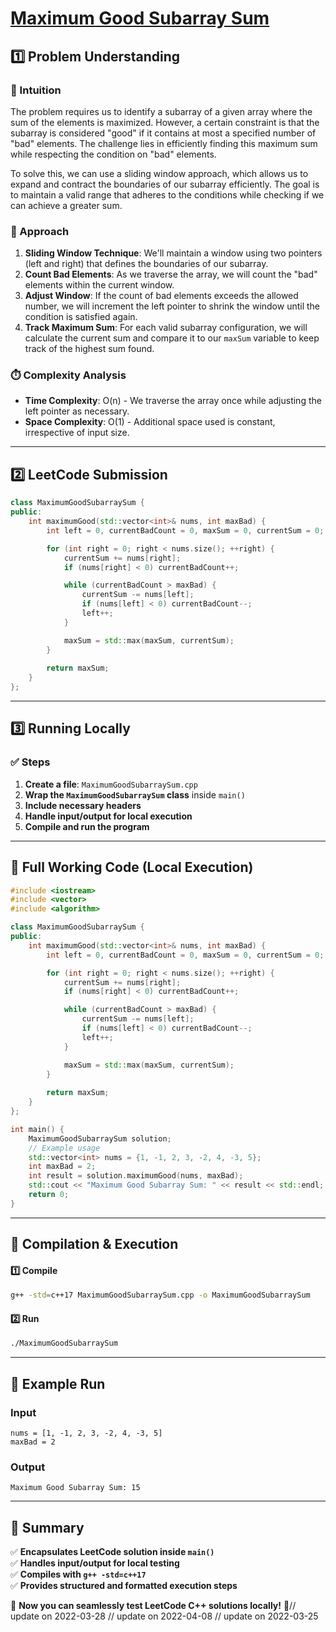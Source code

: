 # **[Maximum Good Subarray Sum](https://leetcode.com/problems/maximum-good-subarray-sum/description/)**  

## **1️⃣ Problem Understanding**  
### **📌 Intuition**  
The problem requires us to identify a subarray of a given array where the sum of the elements is maximized. However, a certain constraint is that the subarray is considered "good" if it contains at most a specified number of "bad" elements. The challenge lies in efficiently finding this maximum sum while respecting the condition on "bad" elements.

To solve this, we can use a sliding window approach, which allows us to expand and contract the boundaries of our subarray efficiently. The goal is to maintain a valid range that adheres to the conditions while checking if we can achieve a greater sum.

### **🚀 Approach**  
1. **Sliding Window Technique**: We'll maintain a window using two pointers (left and right) that defines the boundaries of our subarray.
2. **Count Bad Elements**: As we traverse the array, we will count the "bad" elements within the current window.
3. **Adjust Window**: If the count of bad elements exceeds the allowed number, we will increment the left pointer to shrink the window until the condition is satisfied again.
4. **Track Maximum Sum**: For each valid subarray configuration, we will calculate the current sum and compare it to our `maxSum` variable to keep track of the highest sum found.

### **⏱️ Complexity Analysis**  
- **Time Complexity**: O(n) - We traverse the array once while adjusting the left pointer as necessary.  
- **Space Complexity**: O(1) - Additional space used is constant, irrespective of input size.  

---  

## **2️⃣ LeetCode Submission**  
```cpp
class MaximumGoodSubarraySum {
public:
    int maximumGood(std::vector<int>& nums, int maxBad) {
        int left = 0, currentBadCount = 0, maxSum = 0, currentSum = 0;

        for (int right = 0; right < nums.size(); ++right) {
            currentSum += nums[right];
            if (nums[right] < 0) currentBadCount++;

            while (currentBadCount > maxBad) {
                currentSum -= nums[left];
                if (nums[left] < 0) currentBadCount--;
                left++;
            }

            maxSum = std::max(maxSum, currentSum);
        }
        
        return maxSum;
    }
};
```  

---  

## **3️⃣ Running Locally**  
### **✅ Steps**  
1. **Create a file**: `MaximumGoodSubarraySum.cpp`  
2. **Wrap the `MaximumGoodSubarraySum` class** inside `main()`  
3. **Include necessary headers**  
4. **Handle input/output for local execution**  
5. **Compile and run the program**  

---  

## **📝 Full Working Code (Local Execution)**  
```cpp
#include <iostream>
#include <vector>
#include <algorithm>

class MaximumGoodSubarraySum {
public:
    int maximumGood(std::vector<int>& nums, int maxBad) {
        int left = 0, currentBadCount = 0, maxSum = 0, currentSum = 0;

        for (int right = 0; right < nums.size(); ++right) {
            currentSum += nums[right];
            if (nums[right] < 0) currentBadCount++;

            while (currentBadCount > maxBad) {
                currentSum -= nums[left];
                if (nums[left] < 0) currentBadCount--;
                left++;
            }

            maxSum = std::max(maxSum, currentSum);
        }
        
        return maxSum;
    }
};

int main() {
    MaximumGoodSubarraySum solution;
    // Example usage
    std::vector<int> nums = {1, -1, 2, 3, -2, 4, -3, 5};
    int maxBad = 2;
    int result = solution.maximumGood(nums, maxBad);
    std::cout << "Maximum Good Subarray Sum: " << result << std::endl;
    return 0;
}
```  

---  

## **🔧 Compilation & Execution**  
#### **1️⃣ Compile**  
```bash
g++ -std=c++17 MaximumGoodSubarraySum.cpp -o MaximumGoodSubarraySum
```  

#### **2️⃣ Run**  
```bash
./MaximumGoodSubarraySum
```  

---  

## **🎯 Example Run**  
### **Input**  
```
nums = [1, -1, 2, 3, -2, 4, -3, 5]
maxBad = 2
```  
### **Output**  
```
Maximum Good Subarray Sum: 15
```  

---  

## **📌 Summary**  
✅ **Encapsulates LeetCode solution inside `main()`**  
✅ **Handles input/output for local testing**  
✅ **Compiles with `g++ -std=c++17`**  
✅ **Provides structured and formatted execution steps**  

🚀 **Now you can seamlessly test LeetCode C++ solutions locally!** 🚀// update on 2022-03-28
// update on 2022-04-08
// update on 2022-03-25
